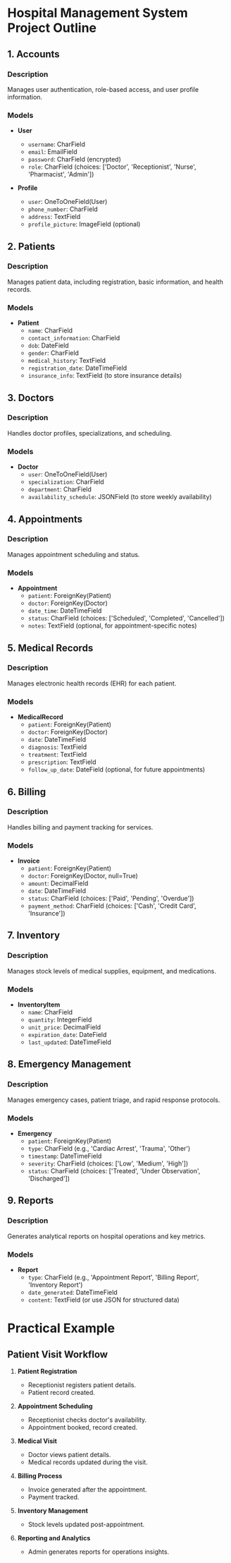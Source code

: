 # Hospital Management System Project Outline

## 1. Accounts

### Description

Manages user authentication, role-based access, and user profile information.

### Models

- **User**

  - `username`: CharField
  - `email`: EmailField
  - `password`: CharField (encrypted)
  - `role`: CharField (choices: ['Doctor', 'Receptionist', 'Nurse', 'Pharmacist', 'Admin'])

- **Profile**
  - `user`: OneToOneField(User)
  - `phone_number`: CharField
  - `address`: TextField
  - `profile_picture`: ImageField (optional)

## 2. Patients

### Description

Manages patient data, including registration, basic information, and health records.

### Models

- **Patient**
  - `name`: CharField
  - `contact_information`: CharField
  - `dob`: DateField
  - `gender`: CharField
  - `medical_history`: TextField
  - `registration_date`: DateTimeField
  - `insurance_info`: TextField (to store insurance details)

## 3. Doctors

### Description

Handles doctor profiles, specializations, and scheduling.

### Models

- **Doctor**
  - `user`: OneToOneField(User)
  - `specialization`: CharField
  - `department`: CharField
  - `availability_schedule`: JSONField (to store weekly availability)

## 4. Appointments

### Description

Manages appointment scheduling and status.

### Models

- **Appointment**
  - `patient`: ForeignKey(Patient)
  - `doctor`: ForeignKey(Doctor)
  - `date_time`: DateTimeField
  - `status`: CharField (choices: ['Scheduled', 'Completed', 'Cancelled'])
  - `notes`: TextField (optional, for appointment-specific notes)

## 5. Medical Records

### Description

Manages electronic health records (EHR) for each patient.

### Models

- **MedicalRecord**
  - `patient`: ForeignKey(Patient)
  - `doctor`: ForeignKey(Doctor)
  - `date`: DateTimeField
  - `diagnosis`: TextField
  - `treatment`: TextField
  - `prescription`: TextField
  - `follow_up_date`: DateField (optional, for future appointments)

## 6. Billing

### Description

Handles billing and payment tracking for services.

### Models

- **Invoice**
  - `patient`: ForeignKey(Patient)
  - `doctor`: ForeignKey(Doctor, null=True)
  - `amount`: DecimalField
  - `date`: DateTimeField
  - `status`: CharField (choices: ['Paid', 'Pending', 'Overdue'])
  - `payment_method`: CharField (choices: ['Cash', 'Credit Card', 'Insurance'])

## 7. Inventory

### Description

Manages stock levels of medical supplies, equipment, and medications.

### Models

- **InventoryItem**
  - `name`: CharField
  - `quantity`: IntegerField
  - `unit_price`: DecimalField
  - `expiration_date`: DateField
  - `last_updated`: DateTimeField

## 8. Emergency Management

### Description

Manages emergency cases, patient triage, and rapid response protocols.

### Models

- **Emergency**
  - `patient`: ForeignKey(Patient)
  - `type`: CharField (e.g., 'Cardiac Arrest', 'Trauma', 'Other')
  - `timestamp`: DateTimeField
  - `severity`: CharField (choices: ['Low', 'Medium', 'High'])
  - `status`: CharField (choices: ['Treated', 'Under Observation', 'Discharged'])

## 9. Reports

### Description

Generates analytical reports on hospital operations and key metrics.

### Models

- **Report**
  - `type`: CharField (e.g., 'Appointment Report', 'Billing Report', 'Inventory Report')
  - `date_generated`: DateTimeField
  - `content`: TextField (or use JSON for structured data)

# Practical Example

## Patient Visit Workflow

1. **Patient Registration**

   - Receptionist registers patient details.
   - Patient record created.

2. **Appointment Scheduling**

   - Receptionist checks doctor's availability.
   - Appointment booked, record created.

3. **Medical Visit**

   - Doctor views patient details.
   - Medical records updated during the visit.

4. **Billing Process**

   - Invoice generated after the appointment.
   - Payment tracked.

5. **Inventory Management**

   - Stock levels updated post-appointment.

6. **Reporting and Analytics**
   - Admin generates reports for operations insights.
